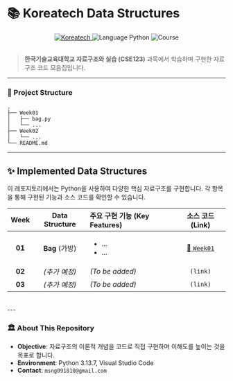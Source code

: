 # 📚 Koreatech Data Structures

<div align="center">
  <a href="https://www.koreatech.ac.kr/kor/index.do" target="_blank">
    <img src="https://img.shields.io/badge/University-KOREATECH-00468C.svg?style=for-the-badge&logo=koreatech&logoColor=white" alt="Koreatech">
  </a>
  <img src="https://img.shields.io/badge/Language-Python-3776AB.svg?style=for-the-badge&logo=python&logoColor=white" alt="Language Python">
  <img src="https://img.shields.io/badge/Course-Data%20Structures%20&%20Practice-2ca58d?style=for-the-badge" alt="Course">
</div>

<br>

> **한국기술교육대학교 자료구조와 실습 (CSE123)** 과목에서 학습하며 구현한 자료구조 코드 모음집입니다.

---

### 📂 Project Structure

    .
    ├── Week01
    │   ├── bag.py
    │   └── ...
    ├── Week02
    │   └── ...
    └── README.md
    
---

## ✨ Implemented Data Structures

이 레포지토리에서는 Python을 사용하여 다양한 핵심 자료구조를 구현합니다. 각 항목을 통해 구현된 기능과 소스 코드를 확인할 수 있습니다.

| Week | Data Structure | 주요 구현 기능 (Key Features) | 소스 코드 (Link) |
| :--: | :---: | :--- | :---: |
| **01** | **Bag** (가방) | <ul><li>...</li><li>...</li></ul> | [📂 `Week01`](./Week01/) |
| **02** | _(추가 예정)_ | _(To be added)_ | `(link)` |
| **03** | _(추가 예정)_ | _(To be added)_ | `(link)` |

<br>
---

### 🏛️ About This Repository

- **Objective**: 자료구조의 이론적 개념을 코드로 직접 구현하며 이해도를 높이는 것을 목표로 합니다.
- **Environment**: Python 3.13.7, Visual Studio Code
- **Contact**: `msng091810@gmail.com`
